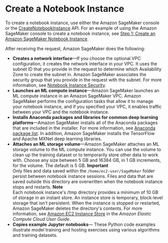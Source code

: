 # Create a Notebook Instance<a name="howitworks-create-ws"></a>

To create a notebook instance, use either the Amazon SageMaker console or the [CreateNotebookInstance](API_CreateNotebookInstance.md) API\. For an example of using the Amazon SageMaker console to create a notebook instance, see [Step 1: Create an Amazon SageMaker Notebook Instance](gs-setup-working-env.md)\.

After receiving the request, Amazon SageMaker does the following:
+ **Creates a network interface**—If you choose the optional VPC configuration, it creates the network interface in your VPC\. It uses the subnet ID that you provide in the request to determine which Availability Zone to create the subnet in\. Amazon SageMaker associates the security group that you provide in the request with the subnet\. For more information, see [Notebook Instance Security](appendix-additional-considerations.md)\. 
+ **Launches an ML compute instance**—Amazon SageMaker launches an ML compute instance in an Amazon SageMaker VPC\. Amazon SageMaker performs the configuration tasks that allow it to manage your notebook instance, and if you specified your VPC, it enables traffic between your VPC and the notebook instance\.
+ **Installs Anaconda packages and libraries for common deep learning platforms**—Amazon SageMaker installs all of the Anaconda packages that are included in the installer\. For more information, see [Anaconda package list](https://docs.anaconda.com/anaconda/packages/pkg-docs)\. In addition, Amazon SageMaker installs the TensorFlow and Apache MXNet deep learning libraries\. 
+ **Attaches an ML storage volume**—Amazon SageMaker attaches an ML storage volume to the ML compute instance\. You can use the volume to clean up the training dataset or to temporarily store other data to work with\. Choose any size between 5 GB and 16384 GB, in 1 GB increments, for the volume\. The default is 5 GB\.
**Important**  
Only files and data saved within the `/home/ec2-user/SageMaker` folder persist between notebook instance sessions\. Files and data that are saved outside this directory are overwritten when the notebook instance stops and restarts\.
**Note**  
Each notebook instance's /tmp directory provides a minimum of 10 GB of storage in an instant store\. An instance store is temporary, block\-level storage that isn't persistent\. When the instance is stopped or restarted, Amazon SageMaker deletes the directory's contents\. For more information, see [Amazon EC2 Instance Store](https://docs.aws.amazon.com/AWSEC2/latest/UserGuide/InstanceStorage.html) in the *Amazon Elastic Compute Cloud User Guide*\.
+ **Copies example Jupyter notebooks**— These Python code examples illustrate model training and hosting exercises using various algorithms and training datasets\.